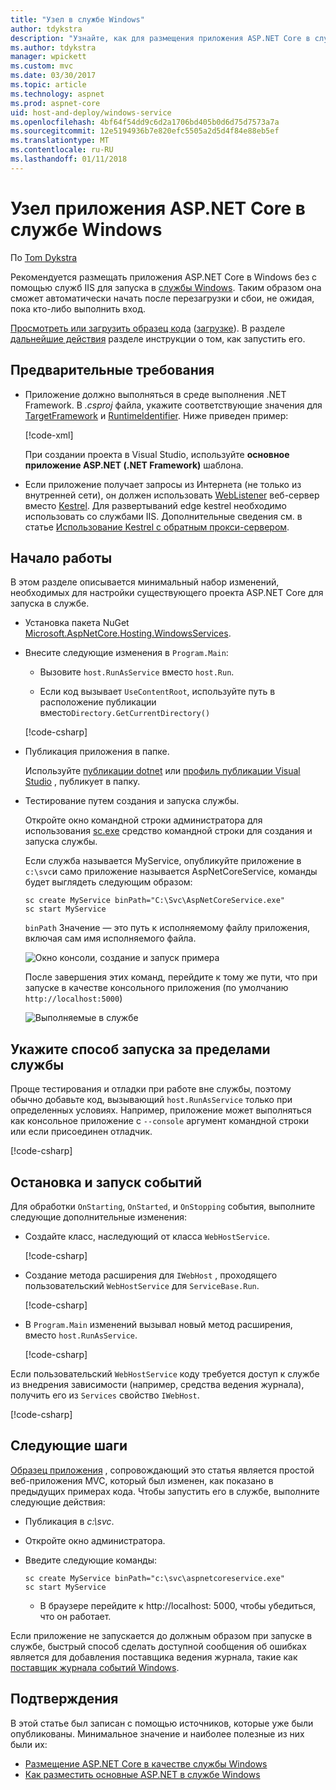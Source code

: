 ```yaml
---
title: "Узел в службе Windows"
author: tdykstra
description: "Узнайте, как для размещения приложения ASP.NET Core в службе Windows."
ms.author: tdykstra
manager: wpickett
ms.custom: mvc
ms.date: 03/30/2017
ms.topic: article
ms.technology: aspnet
ms.prod: aspnet-core
uid: host-and-deploy/windows-service
ms.openlocfilehash: 4bf64f54dd9c6d2a1706bd405b0d6d75d7573a7a
ms.sourcegitcommit: 12e5194936b7e820efc5505a2d5d4f84e88eb5ef
ms.translationtype: MT
ms.contentlocale: ru-RU
ms.lasthandoff: 01/11/2018
---
```

# <a name="host-an-aspnet-core-app-in-a-windows-service"></a>Узел приложения ASP.NET Core в службе Windows

По [Tom Dykstra](https://github.com/tdykstra)

Рекомендуется размещать приложения ASP.NET Core в Windows без с помощью служб IIS для запуска в [службы Windows](https://docs.microsoft.com/dotnet/framework/windows-services/introduction-to-windows-service-applications). Таким образом она сможет автоматически начать после перезагрузки и сбои, не ожидая, пока кто-либо выполнить вход.

[Просмотреть или загрузить образец кода](https://github.com/aspnet/Docs/tree/master/aspnetcore/host-and-deploy/windows-service/sample) ([загрузке](xref:tutorials/index#how-to-download-a-sample)). В разделе [дальнейшие действия](#next-steps) разделе инструкции о том, как запустить его.

## <a name="prerequisites"></a>Предварительные требования

* Приложение должно выполняться в среде выполнения .NET Framework.  В *.csproj* файла, укажите соответствующие значения для [TargetFramework](https://docs.microsoft.com/nuget/schema/target-frameworks) и [RuntimeIdentifier](https://docs.microsoft.com/dotnet/articles/core/rid-catalog). Ниже приведен пример:

  [!code-xml[](windows-service/sample/AspNetCoreService.csproj?range=3-6)]

  При создании проекта в Visual Studio, используйте **основное приложение ASP.NET (.NET Framework)** шаблона.

* Если приложение получает запросы из Интернета (не только из внутренней сети), он должен использовать [WebListener](xref:fundamentals/servers/weblistener) веб-сервер вместо [Kestrel](xref:fundamentals/servers/kestrel).  Для развертываний edge kestrel необходимо использовать со службами IIS.  Дополнительные сведения см. в статье [Использование Kestrel с обратным прокси-сервером](xref:fundamentals/servers/kestrel#when-to-use-kestrel-with-a-reverse-proxy).

## <a name="getting-started"></a>Начало работы

В этом разделе описывается минимальный набор изменений, необходимых для настройки существующего проекта ASP.NET Core для запуска в службе.

* Установка пакета NuGet [Microsoft.AspNetCore.Hosting.WindowsServices](https://www.nuget.org/packages/Microsoft.AspNetCore.Hosting.WindowsServices/).

* Внесите следующие изменения в `Program.Main`:
  
  * Вызовите `host.RunAsService` вместо `host.Run`.
  
  * Если код вызывает `UseContentRoot`, используйте путь в расположение публикации вместо`Directory.GetCurrentDirectory()` 
  
  [!code-csharp[](windows-service/sample/Program.cs?name=ServiceOnly&highlight=3-4,8,14)]

* Публикация приложения в папке.

  Используйте [публикации dotnet](https://docs.microsoft.com/dotnet/articles/core/tools/dotnet-publish) или [профиль публикации Visual Studio](xref:host-and-deploy/visual-studio-publish-profiles) , публикует в папку.

* Тестирование путем создания и запуска службы.

  Откройте окно командной строки администратора для использования [sc.exe](https://technet.microsoft.com/library/bb490995) средство командной строки для создания и запуска службы.  
  
  Если служба называется MyService, опубликуйте приложение в `c:\svc`и само приложение называется AspNetCoreService, команды будет выглядеть следующим образом:

  ```console
  sc create MyService binPath="C:\Svc\AspNetCoreService.exe"
  sc start MyService
  ```

  `binPath` Значение — это путь к исполняемому файлу приложения, включая сам имя исполняемого файла.

  ![Окно консоли, создание и запуск примера](windows-service/_static/create-start.png)

  После завершения этих команд, перейдите к тому же пути, что при запуске в качестве консольного приложения (по умолчанию `http://localhost:5000`)

  ![Выполняемые в службе](windows-service/_static/running-in-service.png)


## <a name="provide-a-way-to-run-outside-of-a-service"></a>Укажите способ запуска за пределами службы

Проще тестирования и отладки при работе вне службы, поэтому обычно добавьте код, вызывающий `host.RunAsService` только при определенных условиях.  Например, приложение может выполняться как консольное приложение с `--console` аргумент командной строки или если присоединен отладчик.

[!code-csharp[](windows-service/sample/Program.cs?name=ServiceOrConsole)]

## <a name="handle-stopping-and-starting-events"></a>Остановка и запуск событий

Для обработки `OnStarting`, `OnStarted`, и `OnStopping` события, выполните следующие дополнительные изменения:

* Создайте класс, наследующий от класса `WebHostService`.

  [!code-csharp[](windows-service/sample/CustomWebHostService.cs?name=NoLogging)]

* Создание метода расширения для `IWebHost` , проходящего пользовательский `WebHostService` для `ServiceBase.Run`.

  [!code-csharp[](windows-service/sample/WebHostServiceExtensions.cs?name=ExtensionsClass)]

* В `Program.Main` изменений вызывал новый метод расширения, вместо `host.RunAsService`.

  [!code-csharp[](windows-service/sample/Program.cs?name=HandleStopStart&highlight=26)]

Если пользовательский `WebHostService` коду требуется доступ к службе из внедрения зависимости (например, средства ведения журнала), получить его из `Services` свойство `IWebHost`.

[!code-csharp[](windows-service/sample/CustomWebHostService.cs?name=Logging&highlight=7)]

## <a name="next-steps"></a>Следующие шаги

[Образец приложения](https://github.com/aspnet/Docs/tree/master/aspnetcore/host-and-deploy/windows-service/sample) , сопровождающий это статья является простой веб-приложения MVC, который был изменен, как показано в предыдущих примерах кода.  Чтобы запустить его в службе, выполните следующие действия:

* Публикация в *c:\svc*.

* Откройте окно администратора.

* Введите следующие команды:

  ```console
  sc create MyService binPath="c:\svc\aspnetcoreservice.exe"
  sc start MyService
  ```

  * В браузере перейдите к http://localhost: 5000, чтобы убедиться, что он работает.

Если приложение не запускается до должным образом при запуске в службе, быстрый способ сделать доступной сообщения об ошибках является для добавления поставщика ведения журнала, такие как [поставщик журнала событий Windows](xref:fundamentals/logging/index#eventlog).

## <a name="acknowledgments"></a>Подтверждения

В этой статье был записан с помощью источников, которые уже были опубликованы. Минимальное значение и наиболее полезные из них были их:

* [Размещение ASP.NET Core в качестве службы Windows](https://stackoverflow.com/questions/37346383/hosting-asp-net-core-as-windows-service/37464074)
* [Как разместить основные ASP.NET в службе Windows](https://dotnetthoughts.net/how-to-host-your-aspnet-core-in-a-windows-service/)
